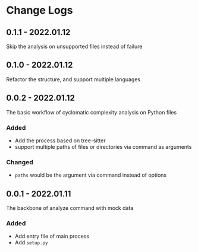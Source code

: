 # Change Logs

## 0.1.1 - 2022.01.12
Skip the analysis on unsupported files instead of failure

## 0.1.0 - 2022.01.12
Refactor the structure, and support multiple languages

## 0.0.2 - 2022.01.12
The basic workflow of cyclomatic complexity analysis on Python files
### Added
- Add the process based on tree-sitter
- support multiple paths of files or directories via command as arguments
### Changed
- `paths` would be the argument via command instead of options

## 0.0.1 - 2022.01.11
The backbone of analyze command with mock data
### Added
- Add entry file of main process
- Add `setup.py`

